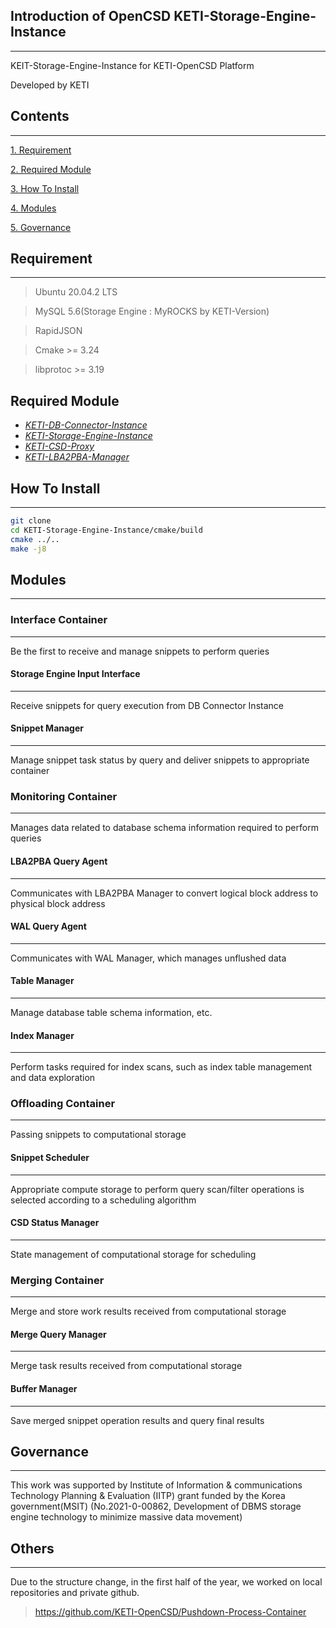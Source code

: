 ## Introduction of OpenCSD KETI-Storage-Engine-Instance
-------------

KEIT-Storage-Engine-Instance for KETI-OpenCSD Platform

Developed by KETI

## Contents
-------------
[1. Requirement](#requirement)

[2. Required Module](#required-Module)

[3. How To Install](#How-To-Install)

[4. Modules](#modules)

[5. Governance](#governance)

## Requirement
-------------
>   Ubuntu 20.04.2 LTS

>   MySQL 5.6(Storage Engine : MyROCKS by KETI-Version)

>   RapidJSON

>   Cmake >= 3.24

>   libprotoc >= 3.19

## Required Module
- *[KETI-DB-Connector-Instance](https://github.com/opencsd/KETI-DB-Connector-Instance)*
- *[KETI-Storage-Engine-Instance](https://github.com/opencsd/KETI-Storage-Engine-Instance)*
- *[KETI-CSD-Proxy](https://github.com/opencsd/KETI-CSD-Proxy)*
- *[KETI-LBA2PBA-Manager](https://github.com/opencsd/KETI-LBA2PBA-Manager)*

## How To Install
-------------
```bash
git clone 
cd KETI-Storage-Engine-Instance/cmake/build
cmake ../..
make -j8
```

## Modules
-------------
### Interface Container
-------------
Be the first to receive and manage snippets to perform queries
#### Storage Engine Input Interface
-------------
Receive snippets for query execution from DB Connector Instance
#### Snippet Manager
-------------
Manage snippet task status by query and deliver snippets to appropriate container

### Monitoring Container
-------------
Manages data related to database schema information required to perform queries
#### LBA2PBA Query Agent
-------------
Communicates with LBA2PBA Manager to convert logical block address to physical block address
#### WAL Query Agent
-------------
Communicates with WAL Manager, which manages unflushed data
#### Table Manager
-------------
Manage database table schema information, etc.
#### Index Manager
-------------
Perform tasks required for index scans, such as index table management and data exploration

### Offloading Container
-------------
Passing snippets to computational storage
#### Snippet Scheduler
-------------
Appropriate compute storage to perform query scan/filter operations is selected according to a scheduling algorithm
#### CSD Status Manager
-------------
State management of computational storage for scheduling

### Merging Container
-------------
Merge and store work results received from computational storage
#### Merge Query Manager
-------------
Merge task results received from computational storage
#### Buffer Manager
-------------
Save merged snippet operation results and query final results


## Governance
-------------
This work was supported by Institute of Information & communications Technology Planning & Evaluation (IITP) grant funded by the Korea government(MSIT) (No.2021-0-00862, Development of DBMS storage engine technology to minimize massive data movement)

## Others
-------------
Due to the structure change, in the first half of the year, we worked on local repositories and private github.
> https://github.com/KETI-OpenCSD/Pushdown-Process-Container
